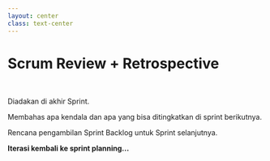 ```yaml
---
layout: center
class: text-center
---
```


# Scrum Review + Retrospective

 <br>

Diadakan di akhir Sprint.

Membahas apa kendala dan apa yang bisa ditingkatkan di sprint berikutnya.

Rencana pengambilan Sprint Backlog untuk Sprint selanjutnya.

<b>Iterasi kembali ke sprint planning...</b>
